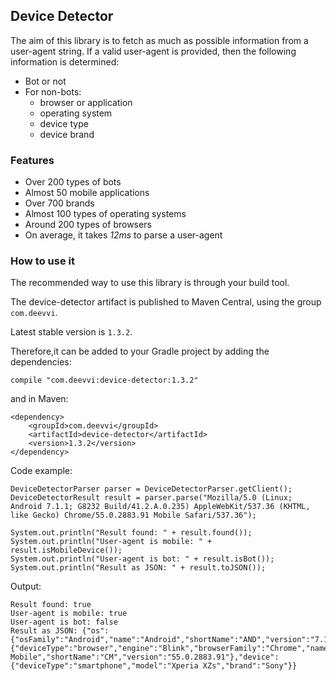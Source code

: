 ## Device Detector
The aim of this library is to fetch as much as possible information from a user-agent string.
If a valid user-agent is provided, then the following information is determined:
* Bot or not
* For non-bots:
  * browser or application
  * operating system
  * device type
  * device brand  

### Features
* Over 200 types of bots
* Almost 50 mobile applications
* Over 700 brands
* Almost 100 types of operating systems
* Around 200 types of browsers
* On average, it takes *12ms* to parse a user-agent

### How to use it
The recommended way to use this library is through your build tool.

The device-detector artifact is published to Maven Central, using the group `com.deevvi`.

Latest stable version is `1.3.2`.

Therefore,it can be added to your Gradle project by adding the dependencies:

```
compile "com.deevvi:device-detector:1.3.2"
```
and in Maven:
```
<dependency>
    <groupId>com.deevvi</groupId>
    <artifactId>device-detector</artifactId>
    <version>1.3.2</version>
</dependency>
```

Code example:

```
DeviceDetectorParser parser = DeviceDetectorParser.getClient();
DeviceDetectorResult result = parser.parse("Mozilla/5.0 (Linux; Android 7.1.1; G8232 Build/41.2.A.0.235) AppleWebKit/537.36 (KHTML, like Gecko) Chrome/55.0.2883.91 Mobile Safari/537.36");

System.out.println("Result found: " + result.found());
System.out.println("User-agent is mobile: " + result.isMobileDevice());
System.out.println("User-agent is bot: " + result.isBot());
System.out.println("Result as JSON: " + result.toJSON());
```

Output:
```
Result found: true
User-agent is mobile: true
User-agent is bot: false
Result as JSON: {"os":{"osFamily":"Android","name":"Android","shortName":"AND","version":"7.1.1","platform":""},"client":{"deviceType":"browser","engine":"Blink","browserFamily":"Chrome","name":"Chrome Mobile","shortName":"CM","version":"55.0.2883.91"},"device":{"deviceType":"smartphone","model":"Xperia XZs","brand":"Sony"}}
```